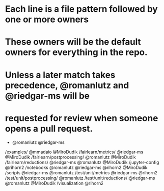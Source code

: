 # Each line is a file pattern followed by one or more owners
# These owners will be the default owners for everything in the repo.
# Unless a later match takes precedence, @romanlutz and @riedgar-ms will be
# requested for review when someone opens a pull request.
* @romanlutz @riedgar-ms

/examples/ @mmadaio @MiroDudik
/fairlearn/metrics/ @riedgar-ms @MiroDudik
/fairlearn/postprocessing/ @romanlutz @MiroDudik
/fairlearn/reductions/ @riedgar-ms @romanlutz @MiroDudik
/jupyter-config @rihorn2
/notebooks @romanlutz @riedgar-ms @rihorn2 @MiroDudik
/scripts @riedgar-ms @romanlutz
/test/unit/metrics @riedgar-ms @rihorn2
/test/unit/postprocessing/ @romanlutz
/test/unit/reductions/ @riedgar-ms @romanlutz @MiroDudik
/visualization @rihorn2
